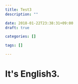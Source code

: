 ```yaml
---
title: Test3
description: ""

date: 2018-01-22T23:38:31+09:00
draft: true

categories: []

tags: []

---
```


# It's English3.
